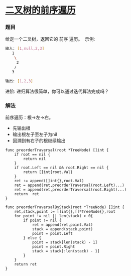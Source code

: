 # [二叉树的前序遍历](https://leetcode-cn.com/problems/binary-tree-preorder-traversal/)

### 题目

给定一个二叉树，返回它的 前序 遍历。
 示例:

```bash
输入: [1,null,2,3]  
   1
    \
     2
    /
   3 

输出: [1,2,3]
```
进阶: 递归算法很简单，你可以通过迭代算法完成吗？

### 解法

前序遍历：根->左->右。
 
 * 先输出根
 * 输出根左子至左子为nil
 * 回溯到有右子的根继续输出
   
```
func preorderTraversal(root *TreeNode) []int {
	if root == nil {
		return nil
	}
	if root.Left == nil && root.Right == nil {
		return []int{root.Val}
	}
	ret := append([]int{},root.Val)
	ret = append(ret,preorderTraversal(root.Left)...)
	ret = append(ret,preorderTraversal(root.Right)...)
	return  ret
}

func preorderTraversalByStack(root *TreeNode) []int {
	ret,stack,point := []int{},[]*TreeNode{},root
	for point != nil || len(stack) > 0{
		if point != nil {
			ret = append(ret,point.Val)
			stack = append(stack,point)
			point = point.Left
		} else {
			point = stack[len(stack) - 1]
			point = point.Right
			stack = stack[:len(stack) - 1]
		}
	}
	return ret
}
```